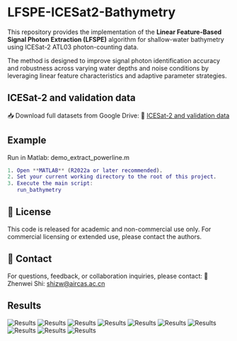 # LFSPE-ICESat2-Bathymetry
This repository provides the implementation of the **Linear Feature-Based Signal Photon Extraction (LFSPE)** algorithm for shallow-water bathymetry using ICESat-2 ATL03 photon-counting data.

The method is designed to improve signal photon identification accuracy and robustness across varying water depths and noise conditions by leveraging linear feature characteristics and adaptive parameter strategies.

ICESat-2 and validation data
--------------
📥 Download full datasets from Google Drive:
🔗 [ICESat-2 and validation data](https://drive.google.com/drive/folders/1RTBe8tc0kQiUXllJGJ4sMKz0Mpm5O1TD?usp=drive_link)


Example
--------------
Run in Matlab: demo_extract_powerline.m
```matlab
1. Open **MATLAB** (R2022a or later recommended).
2. Set your current working directory to the root of this project.
3. Execute the main script:
   run_bathymetry
```

📄 License
--------------
This code is released for academic and non-commercial use only.
For commercial licensing or extended use, please contact the authors.

📧 Contact
--------------
For questions, feedback, or collaboration inquiries, please contact:
📨 Zhenwei Shi: shizw@aircas.ac.cn

Results
--------------
![Results](O_figure3-1.png)
![Results](O_figure3-2.png)
![Results](O_figure4-1.png)
![Results](O_figure5-2.png)
![Results](O_figure6-1.png)
![Results](N_figure3-1.png)
![Results](N_figure3-2.png)
![Results](N_figure4-1.png)
![Results](N_figure5-2.png)
![Results](N_figure6-1.png)

